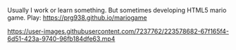 
Usually I work or learn something. But sometimes developing HTML5 mario game. Play: https://prg938.github.io/mariogame

https://user-images.githubusercontent.com/7237762/223578682-67f165f4-6d51-423a-9740-96fb184dfe63.mp4
